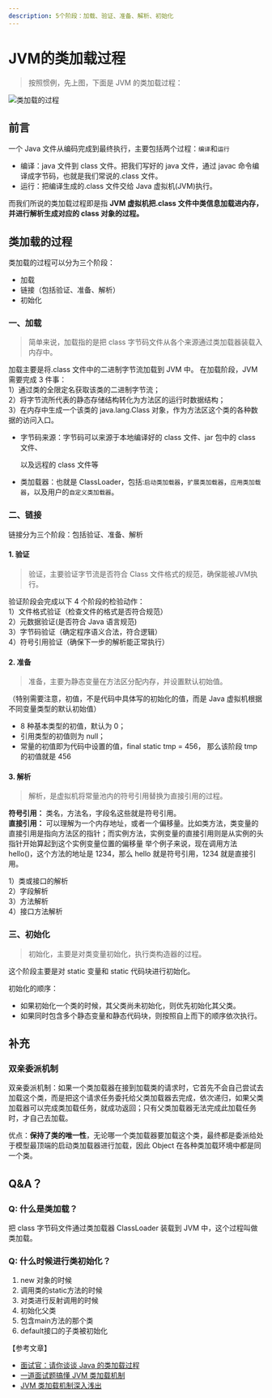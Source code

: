 ```yaml
---
description: 5个阶段：加载、验证、准备、解析、初始化
---
```


# JVM的类加载过程

> 按照惯例，先上图，下面是 JVM 的类加载过程：

![&#x7C7B;&#x52A0;&#x8F7D;&#x7684;&#x8FC7;&#x7A0B;](https://pic4.zhimg.com/80/v2-ecf6c3d0f5146029e9693d6223d23afb_720w.jpg)

## 前言

一个 Java 文件从编码完成到最终执行，主要包括两个过程：`编译`和`运行`

* 编译：java 文件到 class 文件。把我们写好的 java 文件，通过 javac 命令编译成字节码，也就是我们常说的.class 文件。
* 运行：把编译生成的.class 文件交给 Java 虚拟机\(JVM\)执行。

而我们所说的类加载过程即是指 **JVM 虚拟机把.class 文件中类信息加载进内存，并进行解析生成对应的 class 对象的过程。**

## 类加载的过程

类加载的过程可以分为三个阶段：

* 加载
* 链接（包括验证、准备、解析）
* 初始化

### 一、加载

> 简单来说，加载指的是把 class 字节码文件从各个来源通过类加载器装载入内存中。

加载主要是将.class 文件中的二进制字节流加载到 JVM 中。 在加载阶段，JVM 需要完成 3 件事：  
1）通过类的全限定名获取该类的二进制字节流；  
2）将字节流所代表的静态存储结构转化为方法区的运行时数据结构；  
3）在内存中生成一个该类的 java.lang.Class 对象，作为方法区这个类的各种数据的访问入口。

* 字节码来源：字节码可以来源于本地编译好的 class 文件、jar 包中的 class 文件、

  以及远程的 class 文件等

* 类加载器：也就是 ClassLoader，包括:`启动类加载器`，`扩展类加载器`，`应用类加载器`，以及用户的`自定义类加载器`。

### 二、链接

链接分为三个阶段：包括验证、准备、解析

#### **1. 验证**

> 验证，主要验证字节流是否符合 Class 文件格式的规范，确保能被JVM执行。

验证阶段会完成以下 4 个阶段的检验动作：  
1）文件格式验证（检查文件的格式是否符合规范）  
2）元数据验证\(是否符合 Java 语言规范\)  
3）字节码验证（确定程序语义合法，符合逻辑）  
4）符号引用验证（确保下一步的解析能正常执行）

#### **2. 准备**

> 准备，主要为静态变量在方法区分配内存，并设置默认初始值。

（特别需要注意，初值，不是代码中具体写的初始化的值，而是 Java 虚拟机根据不同变量类型的默认初始值）

* 8 种基本类型的初值，默认为 0；
* 引用类型的初值则为 null；
* 常量的初值即为代码中设置的值，final static tmp = 456， 那么该阶段 tmp 的初值就是 456

#### **3. 解析**

> 解析，是虚拟机将常量池内的符号引用替换为直接引用的过程。

**符号引用：** 类名，方法名，字段名这些就是符号引用。  
**直接引用：** 可以理解为一个内存地址，或者一个偏移量。比如类方法，类变量的直接引用是指向方法区的指针；而实例方法，实例变量的直接引用则是从实例的头指针开始算起到这个实例变量位置的偏移量 举个例子来说，现在调用方法 hello\(\)，这个方法的地址是 1234，那么 hello 就是符号引用，1234 就是直接引用。

1）类或接口的解析  
2）字段解析  
3）方法解析  
4）接口方法解析

### 三、初始化

> 初始化，主要是对类变量初始化，执行类构造器的过程。

这个阶段主要是对 static 变量和 static 代码块进行初始化。

初始化的顺序：

* 如果初始化一个类的时候，其父类尚未初始化，则优先初始化其父类。
* 如果同时包含多个静态变量和静态代码块，则按照自上而下的顺序依次执行。

## 补充

### 双亲委派机制

双亲委派机制：如果一个类加载器在接到加载类的请求时，它首先不会自己尝试去加载这个类，而是把这个请求任务委托给父类加载器去完成，依次递归，如果父类加载器可以完成类加载任务，就成功返回；只有父类加载器无法完成此加载任务时，才自己去加载。

优点：**保持了类的唯一性**，无论哪一个类加载器要加载这个类，最终都是委派给处于模型最顶端的启动类加载器进行加载，因此 Object 在各种类加载环境中都是同一个类。

## Q&A？

### Q: 什么是类加载？

把 class 字节码文件通过类加载器 ClassLoader 装载到 JVM 中，这个过程叫做类加载。

### Q: 什么时候进行类初始化？

1. new 对象的时候
2. 调用类的static方法的时候
3. 对类进行反射调用的时候
4. 初始化父类
5. 包含main方法的那个类
6. default接口的子类被初始化



【参考文章】

* [面试官：请你谈谈 Java 的类加载过程](https://zhuanlan.zhihu.com/p/33509426)
* [一道面试题搞懂 JVM 类加载机制](https://blog.csdn.net/noaman_wgs/article/details/74489549)
* [JVM 类加载机制深入浅出](https://www.jianshu.com/p/3cab74a189de)

